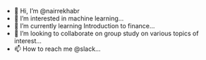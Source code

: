 - 👋 Hi, I’m @nairrekhabr
- 👀 I’m interested in machine learning...
- 🌱 I’m currently learning Introduction to finance...
- 💞️ I’m looking to collaborate on group study on various topics of interest...
- 📫 How to reach me @slack...

<!---
nairrekhabr/nairrekhabr is a ✨ special ✨ repository because its `README.md` (this file) appears on your GitHub profile.
You can click the Preview link to take a look at your changes.
--->
